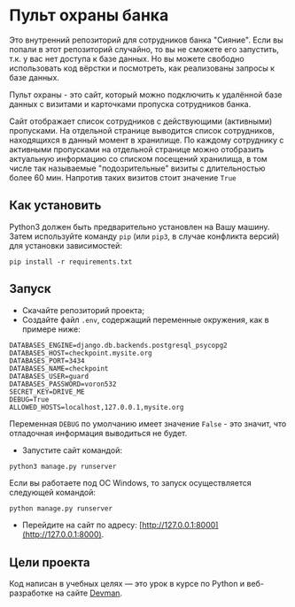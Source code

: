 # Пульт охраны банка

Это внутренний репозиторий для сотрудников банка "Сияние". Если вы попали в этот репозиторий случайно,
то вы не сможете его запустить, т.к. у вас нет доступа к базе данных. Но вы можете свободно использовать
код вёрстки и посмотреть, как реализованы запросы к базе данных.

Пульт охраны - это сайт, который можно подключить к удалённой базе данных с визитами и карточками
пропуска сотрудников банка.

Сайт отображает список сотрудников с действующими (активными) пропусками.
На отдельной странице выводится список сотрудников, находящихся в данный момент в хранилище.
По каждому сотруднику с активными пропусками на отдельной странице можно отобразить актуальную информацию со списком посещений хранилища, в том числе так называемые "подозрительные" визиты с длительностью более 60 мин. Напротив таких визитов стоит значение
```True```

## Как установить

Python3 должен быть предварительно установлен на Вашу машину. 
Затем используйте команду `pip` (или `pip3`, в случае конфликта версий) для установки зависимостей:
```
pip install -r requirements.txt
```

## Запуск

- Скачайте репозиторий проекта;
- Создайте файл `.env`, содержащий переменные окружения, как в примере ниже:
```
DATABASES_ENGINE=django.db.backends.postgresql_psycopg2
DATABASES_HOST=checkpoint.mysite.org
DATABASES_PORT=3434
DATABASES_NAME=checkpoint
DATABASES_USER=guard
DATABASES_PASSWORD=voron532
SECRET_KEY=DRIVE_ME
DEBUG=True
ALLOWED_HOSTS=localhost,127.0.0.1,mysite.org
``` 
Переменная `DEBUG` по умолчанию имеет значение `False` - это значит, что отладочная информация выводиться не будет.
- Запустите сайт командой: 
```bash
python3 manage.py runserver
```
Если вы работаете под ОС Windows, то запуск осуществляется следующей командой:
```
python manage.py runserver

```
- Перейдите на сайт по адресу: [http://127.0.0.1:8000](http://127.0.0.1:8000).

## Цели проекта

Код написан в учебных целях — это урок в курсе по Python и веб-разработке на сайте [Devman](https://dvmn.org).
